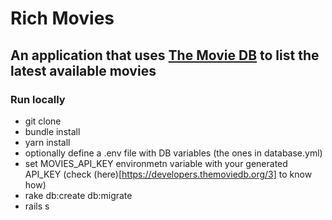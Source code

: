 # Rich Movies

## An application that uses [The Movie DB](themoviedb.org) to list the latest available movies

### Run locally

- git clone
- bundle install
- yarn install
- optionally define a .env file with DB variables (the ones in database.yml)
- set MOVIES_API_KEY environmetn variable with your generated API_KEY (check (here)[https://developers.themoviedb.org/3] to know how)
- rake db:create db:migrate
- rails s

